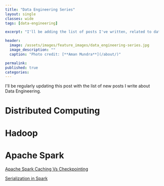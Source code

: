 ```yaml
---
title: "Data Engineering Series"
layout: single
classes: wide
tags: [data-engineering]

excerpt: "I'll be adding the list of posts I've written, related to data engineering and pipelining."

header:
  image: /assets/images/feature_images/data_engineering-series.jpg
  image_description: ""
  caption: "Photo credit: [**Aman Mundra**](/about/)"

permalink:
published: true
categories: 
---
```


I'll be regularly updating this post with the list of new posts I write about Data Engineering.

# Distributed Computing

# Hadoop

# Apache Spark
[Apache Spark Caching Vs Checkpointing](http://www.lifeisafile.com/Apache-Spark-Caching-Vs-Checkpointing/)

[Serialization in Spark](http://www.lifeisafile.com/Serialization-in-spark/)
